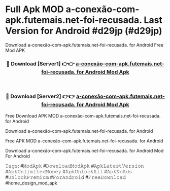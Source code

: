 # Full Apk MOD a-conexão-com-apk.futemais.net-foi-recusada. Last Version for Android #d29jp (#d29jp)
Download a-conexão-com-apk.futemais.net-foi-recusada. for Android Free Mod APK

<div align="center">
<h3>🔴 Download [Server1] 👉👉 <a href="https://apps.libra.edu.pl?title=a-conexão-com-apk.futemais.net-foi-recusada.&ref=18F">a-conexão-com-apk.futemais.net-foi-recusada. for Android Mod Apk</a></h3><br>

<h3>🔴 Download [Server2] 👉👉 <a href="https://apps.libra.edu.pl?title=a-conexão-com-apk.futemais.net-foi-recusada.&ref=18F">a-conexão-com-apk.futemais.net-foi-recusada. for Android Mod Apk</a></h3>
</div>


Free Download APK MOD a-conexão-com-apk.futemais.net-foi-recusada. for Android

Download a-conexão-com-apk.futemais.net-foi-recusada. for Android 

Free APK MOD a-conexão-com-apk.futemais.net-foi-recusada. for Android 

Download a-conexão-com-apk.futemais.net-foi-recusada. for Android Mod For Android

𝚃𝚊𝚐𝚜: #𝙼𝚘𝚍𝙰𝚙𝚔 #𝙳𝚘𝚠𝚗𝚕𝚘𝚊𝚍𝙼𝚘𝚍𝙰𝚙𝚔 #𝙰𝚙𝚔𝙻𝚊𝚝𝚎𝚜𝚝𝚅𝚎𝚛𝚜𝚒𝚘𝚗 #𝙰𝚙𝚔𝚄𝚗𝚕𝚒𝚖𝚒𝚝𝚎𝚍𝙼𝚘𝚗𝚎𝚢 #𝙰𝚙𝚔𝚄𝚗𝚕𝚘𝚌𝚔𝙰𝚕𝚕 #𝙰𝚙𝚔𝙽𝚘𝙰𝚍𝚜 #𝚄𝚗𝚕𝚘𝚌𝚔𝙿𝚛𝚎𝚖𝚒𝚞𝚖 #𝙵𝚘𝚛𝙰𝚗𝚍𝚛𝚘𝚒𝚍 #𝙵𝚛𝚎𝚎𝙳𝚘𝚠𝚗𝚕𝚘𝚊𝚍 #home_design_mod_apk